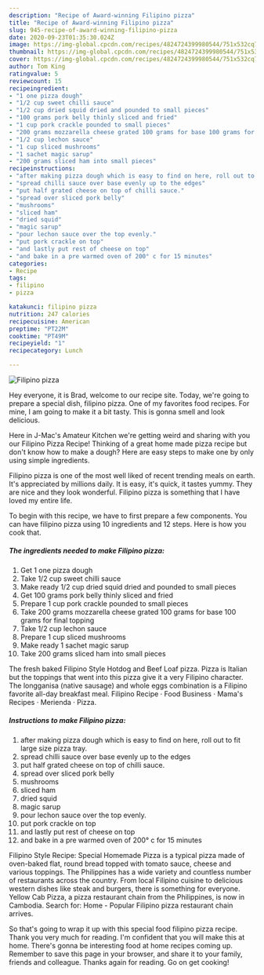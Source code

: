 ```yaml
---
description: "Recipe of Award-winning Filipino pizza"
title: "Recipe of Award-winning Filipino pizza"
slug: 945-recipe-of-award-winning-filipino-pizza
date: 2020-09-23T01:35:30.024Z
image: https://img-global.cpcdn.com/recipes/4824724399980544/751x532cq70/filipino-pizza-recipe-main-photo.jpg
thumbnail: https://img-global.cpcdn.com/recipes/4824724399980544/751x532cq70/filipino-pizza-recipe-main-photo.jpg
cover: https://img-global.cpcdn.com/recipes/4824724399980544/751x532cq70/filipino-pizza-recipe-main-photo.jpg
author: Tom King
ratingvalue: 5
reviewcount: 15
recipeingredient:
- "1 one pizza dough"
- "1/2 cup sweet chilli sauce"
- "1/2 cup dried squid dried and pounded to small pieces"
- "100 grams pork belly thinly sliced and fried"
- "1 cup pork crackle pounded to small pieces"
- "200 grams mozzarella cheese grated 100 grams for base 100 grams for final topping"
- "1/2 cup lechon sauce"
- "1 cup sliced mushrooms"
- "1 sachet magic sarup"
- "200 grams sliced ham into small pieces"
recipeinstructions:
- "after making pizza dough which is easy to find on here, roll out to fit large size pizza tray."
- "spread chilli sauce over base evenly up to the edges"
- "put half grated cheese on top of chilli sauce."
- "spread over sliced pork belly"
- "mushrooms"
- "sliced ham"
- "dried squid"
- "magic sarup"
- "pour lechon sauce over the top evenly."
- "put pork crackle on top"
- "and lastly put rest of cheese on top"
- "and bake in a pre warmed oven of 200° c for 15 minutes"
categories:
- Recipe
tags:
- filipino
- pizza

katakunci: filipino pizza 
nutrition: 247 calories
recipecuisine: American
preptime: "PT22M"
cooktime: "PT49M"
recipeyield: "1"
recipecategory: Lunch

---
```



![Filipino pizza](https://img-global.cpcdn.com/recipes/4824724399980544/751x532cq70/filipino-pizza-recipe-main-photo.jpg)

Hey everyone, it is Brad, welcome to our recipe site. Today, we're going to prepare a special dish, filipino pizza. One of my favorites food recipes. For mine, I am going to make it a bit tasty. This is gonna smell and look delicious.

Here in J-Mac&#39;s Amateur Kitchen we&#39;re getting weird and sharing with you our Filipino Pizza Recipe! Thinking of a great home made pizza recipe but don&#39;t know how to make a dough? Here are easy steps to make one by only using simple ingredients.

Filipino pizza is one of the most well liked of recent trending meals on earth. It's appreciated by millions daily. It is easy, it's quick, it tastes yummy. They are nice and they look wonderful. Filipino pizza is something that I have loved my entire life.


To begin with this recipe, we have to first prepare a few components. You can have filipino pizza using 10 ingredients and 12 steps. Here is how you cook that.

<!--inarticleads1-->

##### The ingredients needed to make Filipino pizza:

1. Get 1 one pizza dough
1. Take 1/2 cup sweet chilli sauce
1. Make ready 1/2 cup dried squid dried and pounded to small pieces
1. Get 100 grams pork belly thinly sliced and fried
1. Prepare 1 cup pork crackle pounded to small pieces
1. Take 200 grams mozzarella cheese grated 100 grams for base 100 grams for final topping
1. Take 1/2 cup lechon sauce
1. Prepare 1 cup sliced mushrooms
1. Make ready 1 sachet magic sarup
1. Take 200 grams sliced ham into small pieces


The fresh baked Filipino Style Hotdog and Beef Loaf pizza. Pizza is Italian but the toppings that went into this pizza give it a very Filipino character. The longganisa (native sausage) and whole eggs combination is a Filipino favorite all-day breakfast meal. Filipino Recipe · Food Business · Mama&#39;s Recipes · Merienda · Pizza. 

<!--inarticleads2-->

##### Instructions to make Filipino pizza:

1. after making pizza dough which is easy to find on here, roll out to fit large size pizza tray.
1. spread chilli sauce over base evenly up to the edges
1. put half grated cheese on top of chilli sauce.
1. spread over sliced pork belly
1. mushrooms
1. sliced ham
1. dried squid
1. magic sarup
1. pour lechon sauce over the top evenly.
1. put pork crackle on top
1. and lastly put rest of cheese on top
1. and bake in a pre warmed oven of 200° c for 15 minutes


Filipino Style Recipe: Special Homemade Pizza is a typical pizza made of oven-baked flat, round bread topped with tomato sauce, cheese and various toppings. The Philippines has a wide variety and countless number of restaurants across the country. From local Filipino cuisine to delicious western dishes like steak and burgers, there is something for everyone. Yellow Cab Pizza, a pizza restaurant chain from the Philippines, is now in Cambodia. Search for: Home - Popular Filipino pizza restaurant chain arrives. 

So that's going to wrap it up with this special food filipino pizza recipe. Thank you very much for reading. I'm confident that you will make this at home. There's gonna be interesting food at home recipes coming up. Remember to save this page in your browser, and share it to your family, friends and colleague. Thanks again for reading. Go on get cooking!
